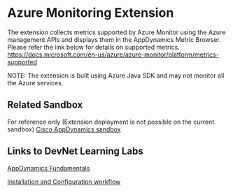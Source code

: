 # Azure Monitoring Extension
 
The extension collects metrics supported by Azure Monitor using the Azure management APIs and displays them in the AppDynamics Metric Browser. Please refer the link below for details on supported metrics. https://docs.microsoft.com/en-us/azure/azure-monitor/platform/metrics-supported

NOTE: The extension is built using Azure Java SDK and may not monitor all the Azure services.

## Related Sandbox
 
For reference only (Extension deployment is not possible on the current sandbox) [Cisco AppDynamics sandbox](https://devnetsandbox.cisco.com/RM/Diagram/Index/9e056219-ab84-4741-9485-de3d3446caf2?diagramType=Topology)
 
## Links to DevNet Learning Labs
 
[AppDynamics Fundamentals](https://developer.cisco.com/learning/modules/appdynamics-fundamentals)
 
[Installation and Configuration workflow](https://github.com/Appdynamics/<extension-repo>/blob/master/README.md)